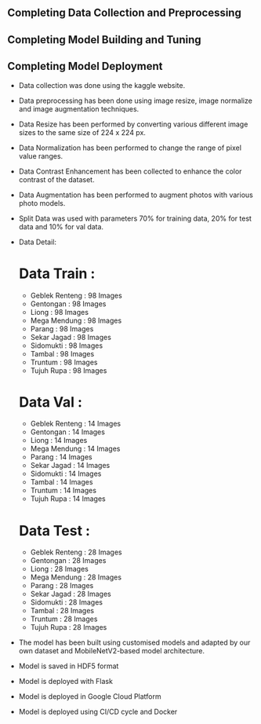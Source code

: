 ## Completing Data Collection and Preprocessing 
## Completing Model Building and Tuning
## Completing Model Deployment

- Data collection was done using the kaggle website.
- Data preprocessing has been done using image resize, image normalize and image augmentation techniques.
- Data Resize has been performed by converting various different image sizes to the same size of 224 x 224 px.
- Data Normalization has been performed to change the range of pixel value ranges.
- Data Contrast Enhancement has been collected to enhance the color contrast of the dataset.
- Data Augmentation has been performed to augment photos with various photo models.
- Split Data was used with parameters 70% for training data, 20% for test data and 10% for val data. 

- Data Detail:
  
  # Data Train  : 
    - Geblek Renteng  : 98 Images
    - Gentongan       : 98 Images
    - Liong           : 98 Images
    - Mega Mendung    : 98 Images
    - Parang          : 98 Images
    - Sekar Jagad     : 98 Images
    - Sidomukti       : 98 Images
    - Tambal          : 98 Images
    - Truntum         : 98 Images
    - Tujuh Rupa      : 98 Images
  
  # Data Val    :
    - Geblek Renteng  : 14 Images
    - Gentongan       : 14 Images
    - Liong           : 14 Images
    - Mega Mendung    : 14 Images
    - Parang          : 14 Images
    - Sekar Jagad     : 14 Images
    - Sidomukti       : 14 Images
    - Tambal          : 14 Images
    - Truntum         : 14 Images
    - Tujuh Rupa      : 14 Images

  # Data Test  :
    - Geblek Renteng  : 28 Images
    - Gentongan       : 28 Images
    - Liong           : 28 Images
    - Mega Mendung    : 28 Images
    - Parang          : 28 Images
    - Sekar Jagad     : 28 Images
    - Sidomukti       : 28 Images
    - Tambal          : 28 Images
    - Truntum         : 28 Images
    - Tujuh Rupa      : 28 Images

- The model has been built using customised models and adapted by our own dataset and MobileNetV2-based model architecture.

- Model is saved in HDF5 format
- Model is deployed with Flask
- Model is deployed in Google Cloud Platform
- Model is deployed using CI/CD cycle and Docker